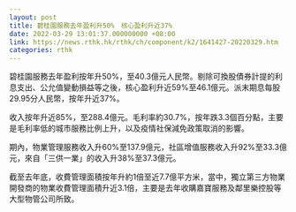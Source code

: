 ```yaml
---
layout: post
title: 碧桂園服務去年盈利升50%　核心盈利升近37%
date: 2022-03-29 13:01:37.000000000 +08:00
link: https://news.rthk.hk/rthk/ch/component/k2/1641427-20220329.htm
categories: rthk
---
```


碧桂園服務去年盈利按年升50%，至40.3億元人民幣。剔除可換股債券計提的利息支出、公允值變動損益等之後，核心盈利升近59%至46.1億元。派末期息每股29.95分人民幣，按年升近37%。

收入按年升近85%，至288.4億元。毛利率約30.7%，按年跌3.3個百分點，主要是毛利率低的城市服務比例上升，以及疫情社保減免政策取消的影響。

期內，物業管理服務收入升60%至137.9億元，社區增值服務收入升92%至33.3億元，來自「三供一業」的收入升38%至37.3億元。

截至去年底，收費管理面積按年升約1倍至近7.7億平方米，當中，獨立第三方物業開發商的物業收費管理面積升近3.1倍，主要是去年收購嘉寶服務及鄰里樂控股等大型物管公司所致。
